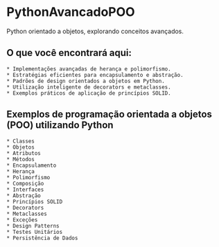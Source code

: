 # PythonAvancadoPOO
Python orientado a objetos, explorando conceitos avançados.

## O que você encontrará aqui:

    * Implementações avançadas de herança e polimorfismo.
    * Estratégias eficientes para encapsulamento e abstração.
    * Padrões de design orientados a objetos em Python.
    * Utilização inteligente de decorators e metaclasses.
    * Exemplos práticos de aplicação de princípios SOLID.

##  Exemplos de programação orientada a objetos (POO) utilizando Python

    * Classes 
    * Objetos
    * Atributos 
    * Métodos
    * Encapsulamento
    * Herança
    * Polimorfismo
    * Composição
    * Interfaces
    * Abstração
    * Princípios SOLID
    * Decorators
    * Metaclasses
    * Exceções
    * Design Patterns
    * Testes Unitários
    * Persistência de Dados
